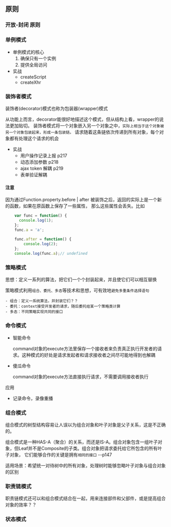 ## 原则
### 开放-封闭 原则

### 单例模式
- 单例模式的核心
    1. 确保只有一个实例
    2. 提供全局访问
- 实战
    - createScript
    - createXhr
    
### 装饰者模式
装饰者(decorator)模式也称为包装器(wrapper)模式

从功能上而言，decorator能很好地描述这个模式，但从结构上看，wrapper的说法更加贴切。
装饰者模式将一个对象嵌入另一个对象之中，`实际上相当于这个对象被另一个对象包装起来，形成一条包装链。`
请求随着这条链依次传递到所有对象，每个对象都有处理这个请求的机会

- 实战
    - 用户操作记录上报 p217
    - 动态添加参数 p218
    - ajax token 解耦 p219
    - 表单验证解耦

#### 注意
因为通过Function.property.before | after 被装饰之后，返回的实际上是一个新的函数，如果在原函数上保存了一些属性，
那么这些属性会丢失。比如

````js
    var func = function() {
      console.log(1);
    };
    func.a = 'a';
    
    func.after = function() {
        console.log(2);  
    };
    console.log(func.a);// undefined
````

### 策略模式
思想：定义一系列的算法，把它们一个个封装起来，并且使它们可以相互替换

策略模式利用`组合、委托、多态`等技术和思想，可有效地`避免多重条件选择语句`

    - 组合：定义一系统算法，并封装它们？？
    - 委托：context接受开发者的请求，随后委托给某一个策略类计算
    - 多态：不同策略实现共同的接口
    
### 命令模式

- 智能命令

    command对象的execute方法里保存一个接收者来负责真正执行开发者的请求。这种模式的好处是请求发起者和请求接收者之间尽可能地得到也解耦
    
- 傻瓜命令
    
    command对象的execute方法直接执行请求，不需要调用接收者执行
    
应用

- 记录命令，录像重播

### 组合模式
组合模式的树型结构容易让人误以为组合对象和叶子对象是父子关系，这是不正确的。

组合模式是一种HAS-A（聚合）的关系，而还是IS-A。组合对象包含一组叶子对象，但Leaf并不是Composite的子类。组合对象把请求委托给它所包含的所有叶子对象，
它们能够合作的关键是拥有`相同的接口`   --p147

适用场景：希望统一对待树中的所有对象，处理树时能够忽略叶子对象与组合对象的区别
    
### 职责链模式

职责链模式还可以和组合模式结合在一起，用来连接部件和父部件，或是提高组合对象的效率？？

### 状态模式
